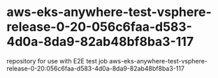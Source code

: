 # aws-eks-anywhere-test-vsphere-release-0-20-056c6faa-d583-4d0a-8da9-82ab48bf8ba3-117
repository for use with E2E test job aws-eks-anywhere-test-vsphere-release-0-20:056c6faa-d583-4d0a-8da9-82ab48bf8ba3-117
